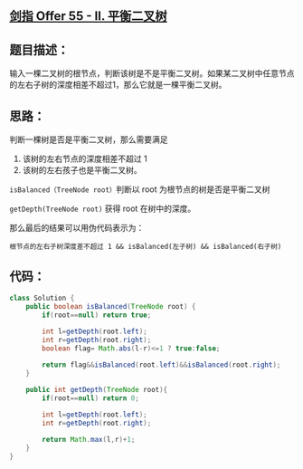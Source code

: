 ## [剑指 Offer 55 - II. 平衡二叉树](https://leetcode-cn.com/problems/ping-heng-er-cha-shu-lcof/)

## 题目描述：

输入一棵二叉树的根节点，判断该树是不是平衡二叉树。如果某二叉树中任意节点的左右子树的深度相差不超过1，那么它就是一棵平衡二叉树。

## 思路：

判断一棵树是否是平衡二叉树，那么需要满足

1. 该树的左右节点的深度相差不超过 1
2. 该树的左右孩子也是平衡二叉树。



`isBalanced（TreeNode root）`判断以 root 为根节点的树是否是平衡二叉树

`getDepth(TreeNode root)` 获得 root 在树中的深度。

那么最后的结果可以用伪代码表示为：

`根节点的左右子树深度差不超过 1 && isBalanced(左子树) && isBalanced(右子树)`

## 代码：

```java
class Solution {
    public boolean isBalanced(TreeNode root) {
        if(root==null) return true;
        
        int l=getDepth(root.left);
        int r=getDepth(root.right);
        boolean flag= Math.abs(l-r)<=1 ? true:false;

        return flag&&isBalanced(root.left)&&isBalanced(root.right);
    }

    public int getDepth(TreeNode root){
        if(root==null) return 0;
        
        int l=getDepth(root.left);
        int r=getDepth(root.right);

        return Math.max(l,r)+1;
    }
}
```

